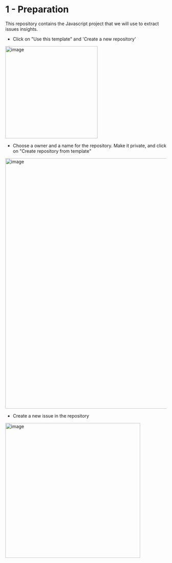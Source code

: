# 1 - Preparation

This repository contains the Javascript project that we will use to extract issues insights.

* Click on "Use this template" and 'Create a new repository'

<img width="288" alt="image" src="https://user-images.githubusercontent.com/7711190/223540978-da955a31-e6fb-4ba6-b664-81163a02824f.png">

* Choose a owner and a name for the repository. Make it private, and click on "Create repository from template"

<img width="782" alt="image" src="https://user-images.githubusercontent.com/7711190/223541405-51901e8b-0961-4d52-84c5-acf34dd2600c.png">

* Create a new issue in the repository

<img width="421" alt="image" src="https://user-images.githubusercontent.com/7711190/223683488-eedf9783-666f-49d8-b9d5-45135e5036aa.png">